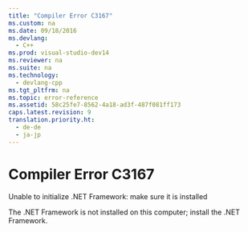 ```yaml
---
title: "Compiler Error C3167"
ms.custom: na
ms.date: 09/18/2016
ms.devlang: 
  - C++
ms.prod: visual-studio-dev14
ms.reviewer: na
ms.suite: na
ms.technology: 
  - devlang-cpp
ms.tgt_pltfrm: na
ms.topic: error-reference
ms.assetid: 58c25fe7-8562-4a18-ad3f-487f081ff173
caps.latest.revision: 9
translation.priority.ht: 
  - de-de
  - ja-jp
---
```

# Compiler Error C3167
Unable to initialize .NET Framework: make sure it is installed  
  
 The .NET Framework is not installed on this computer; install the .NET Framework.